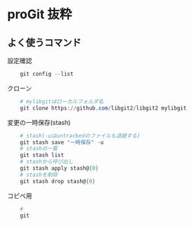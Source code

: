 # proGit 抜粋

## よく使うコマンド

設定確認

```ps1
    git config --list
```

クローン

```ps1
    # mylibgitはローカルフォルダ名
    git clone https://github.com/libgit2/libgit2 mylibgit
```

変更の一時保存(stash)

```ps1
    # stash(-uはuntrackedのファイルも退避する)
    git stash save "一時保存" -u
    # stashの一覧
    git stash list
    # stashから呼び出し
    git stash apply stash@{0}
    # stashを削除
    git stash drop stash@{0}
```


コピペ用

```ps1
    #
    git
```
